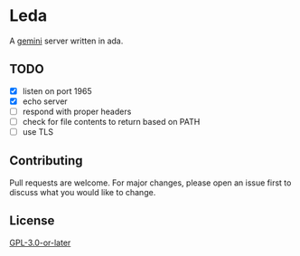 # Leda

A [gemini](gopher://zaibatsu.circumlunar.space/1/~solderpunk/gemini) server written in ada.

## TODO

- [x] listen on port 1965
- [x] echo server
- [ ] respond with proper headers
- [ ] check for file contents to return based on PATH
- [ ] use TLS

## Contributing

Pull requests are welcome. For major changes, please open an issue first to
discuss what you would like to change.

## License

[GPL-3.0-or-later](LICENSE.txt)
